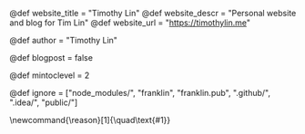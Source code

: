 <!--
Add here global page variables to use throughout your
website.
The website_* must be defined for the RSS to work
-->
@def website_title = "Timothy Lin"
@def website_descr = "Personal website and blog for Tim Lin"
@def website_url   = "https://timothylin.me"

@def author = "Timothy Lin"

@def blogpost = false

@def mintoclevel = 2

<!--
Add here files or directories that should be ignored by Franklin, otherwise
these files might be copied and, if markdown, processed by Franklin which
you might not want. Indicate directories by ending the name with a `/`.
-->
@def ignore = ["node_modules/", "franklin", "franklin.pub", ".github/", ".idea/", "public/"]

<!--
Global latex commands
-->
\newcommand{\reason}[1]{\quad\text{#1}}
